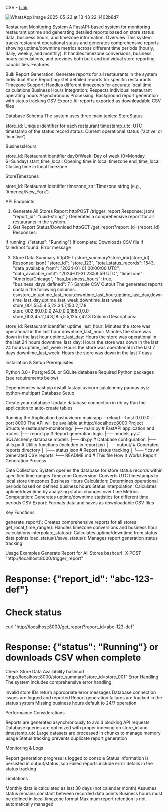 
CSV - [Link](https://drive.google.com/file/d/1cLDoBxx5juEii8OHeb8k410UAzTEo9L4/view?usp=sharing)


![WhatsApp Image 2025-05-23 at 13 43 22_1402b8d7](https://github.com/user-attachments/assets/25c242d2-ee37-4845-9887-87ff952b5f12)



Restaurant Monitoring System
A FastAPI-based system for monitoring restaurant uptime and generating detailed reports based on store status data, business hours, and timezone information.
Overview
This system tracks restaurant operational status and generates comprehensive reports showing uptime/downtime metrics across different time periods (hourly, daily, weekly, and monthly). It handles timezone conversions, business hours calculations, and provides both bulk and individual store reporting capabilities.
Features

Bulk Report Generation: Generate reports for all restaurants in the system
Individual Store Reporting: Get detailed reports for specific restaurants
Timezone Support: Handles different timezones for accurate local time calculations
Business Hours Integration: Respects individual restaurant operating hours
Asynchronous Processing: Background report generation with status tracking
CSV Export: All reports exported as downloadable CSV files

Database Schema
The system uses three main tables:
StoreStatus

store_id: Unique identifier for each restaurant
timestamp_utc: UTC timestamp of the status record
status: Current operational status ('active' or 'inactive')

BusinessHours

store_id: Restaurant identifier
dayOfWeek: Day of week (0=Monday, 6=Sunday)
start_time_local: Opening time in local timezone
end_time_local: Closing time in local timezone

StoreTimezones

store_id: Restaurant identifier
timezone_str: Timezone string (e.g., 'America/New_York')

API Endpoints
1. Generate All Stores Report
httpPOST /trigger_report
Response:
json{
  "report_id": "uuid-string"
}
Generates a comprehensive report for all restaurants in the system.
3. Get Report Status/Download
httpGET /get_report?report_id={report_id}
Responses:

If running: {"status": "Running"}
If complete: Downloads CSV file
If failed/not found: Error message

3. Store Data Summary
httpGET /store_summary?store_id={store_id}
Response:
json{
  "store_id": "store_123",
  "total_status_records": 1543,
  "data_available_from": "2024-01-01 00:00:00 UTC",
  "data_available_until": "2024-01-31 23:59:59 UTC",
  "timezone": "America/Chicago",
  "has_business_hours": true,
  "business_days_defined": 7
}
Sample CSV Output
The generated reports contain the following columns:
csvstore_id,uptime_last_hour,downtime_last_hour,uptime_last_day,downtime_last_day,uptime_last_week,downtime_last_week
store_001,55.5,4.5,22.3,1.7,150.2,17.8
store_002,60.0,0.0,24.0,0.0,168.0,0.0
store_003,45.2,14.8,18.5,5.5,125.7,42.3
Column Descriptions:

store_id: Restaurant identifier
uptime_last_hour: Minutes the store was operational in the last hour
downtime_last_hour: Minutes the store was down in the last hour
uptime_last_day: Hours the store was operational in the last 24 hours
downtime_last_day: Hours the store was down in the last 24 hours
uptime_last_week: Hours the store was operational in the last 7 days
downtime_last_week: Hours the store was down in the last 7 days

Installation & Setup
Prerequisites

Python 3.8+
PostgreSQL or SQLite database
Required Python packages (see requirements below)

Dependencies
bashpip install fastapi uvicorn sqlalchemy pandas pytz python-multipart
Database Setup

Create your database
Update database connection in db.py
Run the application to auto-create tables

Running the Application
bashuvicorn main:app --reload --host 0.0.0.0 --port 8000
The API will be available at http://localhost:8000
Project Structure
restaurant-monitoring/
├── main.py              # FastAPI application and routes
├── report.py            # Report generation logic
├── models.py            # SQLAlchemy database models
├── db.py                # Database configuration
├── utils.py             # Utility functions (included in report.py)
├── output/              # Generated reports directory
│   ├── status.json      # Report status tracking
│   └── *.csv            # Generated CSV reports
└── README.md            # This file
How It Works
Report Generation Process

Data Collection: System queries the database for store status records within specified time ranges
Timezone Conversion: Converts UTC timestamps to local store timezones
Business Hours Calculation: Determines operational periods based on defined business hours
Status Interpolation: Calculates uptime/downtime by analyzing status changes over time
Metrics Computation: Generates uptime/downtime statistics for different time periods
CSV Export: Formats data and saves as downloadable CSV files

Key Functions

generate_report(): Creates comprehensive reports for all stores
get_local_time_range(): Handles timezone conversions and business hour calculations
interpolate_status(): Calculates uptime/downtime from status data points
load_status()/save_status(): Manages report generation status tracking

Usage Examples
Generate Report for All Stores
bashcurl -X POST "http://localhost:8000/trigger_report"
# Response: {"report_id": "abc-123-def"}

# Check status
curl "http://localhost:8000/get_report?report_id=abc-123-def"
# Response: {"status": "Running"} or downloads CSV when complete
Check Store Data Availability
bashcurl "http://localhost:8000/store_summary?store_id=store_001"
Error Handling
The system includes comprehensive error handling:

Invalid store IDs return appropriate error messages
Database connection issues are logged and reported
Report generation failures are tracked in the status system
Missing business hours default to 24/7 operation

Performance Considerations

Reports are generated asynchronously to avoid blocking API requests
Database queries are optimized with proper indexing on store_id and timestamp_utc
Large datasets are processed in chunks to manage memory usage
Status tracking prevents duplicate report generation

Monitoring & Logs

Report generation progress is logged to console
Status information is persisted in output/status.json
Failed reports include error details in the status tracking

Limitations

Monthly data is calculated as last 30 days (not calendar month)
Assumes status remains constant between recorded data points
Business hours must be defined in local timezone format
Maximum report retention is not automatically managed
